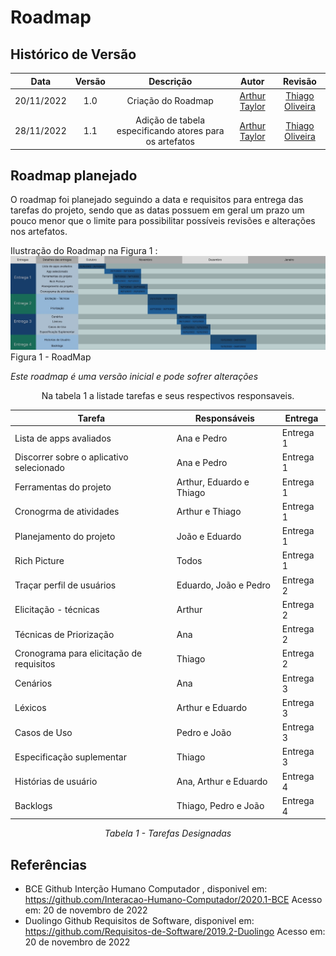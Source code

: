# Roadmap 

## Histórico de Versão

|Data|Versão|Descrição|Autor|Revisão|
| :----------: | :------: | :-----------: | :---------: |:---------: |
|20/11/2022|1.0|Criação do Roadmap| [Arthur Taylor](https://github.com/Eruel6)|[Thiago Oliveira](https://github.com/Thiab394)
|28/11/2022|1.1|Adição de tabela especificando atores para os artefatos| [Arthur Taylor](https://github.com/Eruel6)|[Thiago Oliveira](https://github.com/Thiab394)

## Roadmap planejado

O roadmap foi planejado seguindo a data e requisitos para entrega das tarefas do projeto, sendo que as datas possuem em geral um prazo um pouco menor 
que o limite para possibilitar possíveis revisões e alterações nos artefatos.

Ilustração do Roadmap na Figura 1 :
<img src='../../assets/images/RoadmapRequisitos.jpg' width="1000">Figura 1 - RoadMap</img>

*Este roadmap é uma versão inicial e pode sofrer alterações*

<center>
Na tabela 1 a listade tarefas e seus respectivos responsaveis.

| Tarefa | Responsáveis | Entrega |
| --- | --- | --- |
| Lista de apps avaliados | Ana e Pedro | Entrega 1 |
| Discorrer sobre o aplicativo selecionado | Ana e Pedro | Entrega 1 |
| Ferramentas do projeto | Arthur, Eduardo e Thiago | Entrega 1 |
| Cronogrma de atividades | Arthur e Thiago | Entrega 1 |
| Planejamento do projeto | João e Eduardo | Entrega 1 |
| Rich Picture | Todos | Entrega 1 |
| Traçar perfil de usuários | Eduardo, João e Pedro | Entrega 2 |
| Elicitação - técnicas | Arthur | Entrega 2 |
| Técnicas de Priorização | Ana | Entrega 2 |
| Cronograma para elicitação de requisitos | Thiago | Entrega 2 |
| Cenários | Ana | Entrega 3 |
| Léxicos | Arthur e Eduardo | Entrega 3 |
| Casos de Uso | Pedro e João | Entrega 3 |
| Especificação suplementar | Thiago | Entrega 3 |
| Histórias de usuário | Ana, Arthur e Eduardo | Entrega 4 |
| Backlogs | Thiago, Pedro e João | Entrega 4 |


*Tabela 1 - Tarefas Designadas*
</center>

## Referências
- BCE Github Interção Humano Computador , disponivel em: https://github.com/Interacao-Humano-Computador/2020.1-BCE Acesso em: 20 de novembro de 2022
- Duolingo Github Requisitos de Software, disponivel em: https://github.com/Requisitos-de-Software/2019.2-Duolingo Acesso em: 20 de novembro de 2022
